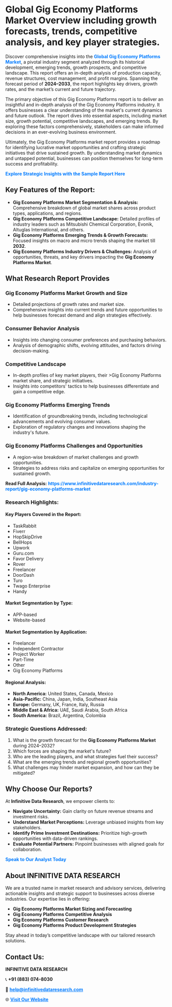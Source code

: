 <h1>Global Gig Economy Platforms Market Overview including growth forecasts, trends, competitive analysis, and key player strategies.</h1>
<p>
Discover comprehensive insights into the 
<a href="https://www.infinitivedataresearch.com/industry-report/gig-economy-platforms-market" rel="dofollow" style="color: #007BFF; text-decoration: none;"><strong>Global Gig Economy Platforms Market</strong></a>, a pivotal industry segment analyzed through its historical development, emerging trends, growth prospects, and competitive landscape. This report offers an in-depth analysis of production capacity, revenue structures, cost management, and profit margins. Spanning the forecast period of <strong>2024–2033</strong>, the report highlights key drivers, growth rates, and the market’s current and future trajectory.
</p>
<p>
The primary objective of this Gig Economy Platforms report is to deliver an insightful and in-depth analysis of the Gig Economy Platforms industry. It offers businesses a clear understanding of the market's current dynamics and future outlook. The report dives into essential aspects, including market size, growth potential, competitive landscapes, and emerging trends. By exploring these factors comprehensively, stakeholders can make informed decisions in an ever-evolving business environment.
</p>
<p>
Ultimately, the Gig Economy Platforms market report provides a roadmap for identifying lucrative market opportunities and crafting strategic initiatives that drive sustained growth. By understanding market dynamics and untapped potential, businesses can position themselves for long-term success and profitability.
</p>
<p>
<a href="https://www.infinitivedataresearch.com/request-sample/reportId=112530" style="color: #007BFF; text-decoration: none;"><strong>Explore Strategic Insights with the Sample Report Here</strong></a>
</p>

<h2>Key Features of the Report:</h2>
<ul>
<li><strong>Gig Economy Platforms Market Segmentation & Analysis:</strong> Comprehensive breakdown of global market shares across product types, applications, and regions.</li>
<li><strong>Gig Economy Platforms Competitive Landscape:</strong> Detailed profiles of industry leaders such as Mitsubishi Chemical Corporation, Evonik, Altuglas International, and others.</li>
<li><strong>Gig Economy Platforms Emerging Trends & Growth Forecasts:</strong> Focused insights on macro and micro trends shaping the market till <strong>2032</strong>.</li>
<li><strong>Gig Economy Platforms Industry Drivers & Challenges:</strong> Analysis of opportunities, threats, and key drivers impacting the <strong>Gig Economy Platforms Market</strong>.</li>
</ul>

<h2>What Research Report Provides</h2>
<h3>Gig Economy Platforms Market Growth and Size</h3>
<ul>
<li>Detailed projections of growth rates and market size.</li>
<li>Comprehensive insights into current trends and future opportunities to help businesses forecast demand and align strategies effectively.</li>
</ul>

<h3>Consumer Behavior Analysis</h3>
<ul>
<li>Insights into changing consumer preferences and purchasing behaviors.</li>
<li>Analysis of demographic shifts, evolving attitudes, and factors driving decision-making.</li>
</ul>

<h3>Competitive Landscape</h3>
<ul>
<li>In-depth profiles of key market players, their >Gig Economy Platforms market share, and strategic initiatives.</li>
<li>Insights into competitors' tactics to help businesses differentiate and gain a competitive edge.</li>
</ul>

<h3>Gig Economy Platforms Emerging Trends</h3>
<ul>
<li>Identification of groundbreaking trends, including technological advancements and evolving consumer values.</li>
<li>Exploration of regulatory changes and innovations shaping the industry's future.</li>
</ul>

<h3>Gig Economy Platforms Challenges and Opportunities</h3>
<ul>
<li>A region-wise breakdown of market challenges and growth opportunities.</li>
<li>Strategies to address risks and capitalize on emerging opportunities for sustained growth.</li>
</ul>
<p><strong>Read Full Analysis:</strong> <a href="https://www.infinitivedataresearch.com/industry-report/gig-economy-platforms-market" rel="dofollow" style="color: #007BFF; text-decoration: none;"><strong>https://www.infinitivedataresearch.com/industry-report/gig-economy-platforms-market</strong></a></p>
<h3>Research Highlights:</h3>
<h4>Key Players Covered in the Report:</h4>
<ul><li>TaskRabbit</li><li>Fiverr</li><li>HopSkipDrive</li><li>BellHops</li><li>Upwork</li><li>Guru.com</li><li>Favor Delivery</li><li>Rover</li><li>Freelancer</li><li>DoorDash</li><li>Turo</li><li>Twago Enterprise</li><li>Handy</li></ul>
<h4>Market Segmentation by Type:</h4>
<ul><li>APP-based</li><li>Website-based</li></ul>
<h4>Market Segmentation by Application:</h4>
<ul><li>Freelancer</li><li>Independent Contractor</li><li>Project Worker</li><li>Part-Time</li><li>Other</li><li>Gig Economy Platforms</li></ul>

<h4>Regional Analysis:</h4>
<ul>
<li><strong>North America:</strong> United States, Canada, Mexico</li>
<li><strong>Asia-Pacific:</strong> China, Japan, India, Southeast Asia</li>
<li><strong>Europe:</strong> Germany, UK, France, Italy, Russia</li>
<li><strong>Middle East & Africa:</strong> UAE, Saudi Arabia, South Africa</li>
<li><strong>South America:</strong> Brazil, Argentina, Colombia</li>
</ul>

<h3>Strategic Questions Addressed:</h3>
<ol>
<li>What is the growth forecast for the <strong>Gig Economy Platforms Market</strong> during 2024–2032?</li>
<li>Which forces are shaping the market's future?</li>
<li>Who are the leading players, and what strategies fuel their success?</li>
<li>What are the emerging trends and regional growth opportunities?</li>
<li>What challenges may hinder market expansion, and how can they be mitigated?</li>
</ol>

<h2>Why Choose Our Reports?</h2>
<p>At <strong>Infinitive Data Research</strong>, we empower clients to:</p>
<ul>
<li><strong>Navigate Uncertainty:</strong> Gain clarity on future revenue streams and investment risks.</li>
<li><strong>Understand Market Perceptions:</strong> Leverage unbiased insights from key stakeholders.</li>
<li><strong>Identify Prime Investment Destinations:</strong> Prioritize high-growth opportunities with data-driven rankings.</li>
<li><strong>Evaluate Potential Partners:</strong> Pinpoint businesses with aligned goals for collaboration.</li>
</ul>
<p><a href="https://www.infinitivedataresearch.com/industry-report/gig-economy-platforms-market" rel="dofollow" style="color: #007BFF; text-decoration: none;"><strong>Speak to Our Analyst Today</strong></a></p>

<h2>About INFINITIVE DATA RESEARCH</h2>
<p>We are a trusted name in market research and advisory services, delivering actionable insights and strategic support to businesses across diverse industries. Our expertise lies in offering:</p>
<ul>
<li><strong>Gig Economy Platforms Market Sizing and Forecasting</strong></li>
<li><strong>Gig Economy Platforms Competitive Analysis</strong></li>
<li><strong>Gig Economy Platforms Customer Research</strong></li>
<li><strong>Gig Economy Platforms Product Development Strategies</strong></li>
</ul>
<p>Stay ahead in today’s competitive landscape with our tailored research solutions.</p>

<h2>Contact Us:</h2>
<p><strong>INFINITIVE DATA RESEARCH</strong></p>
<p>📞 <strong>+91 (883) 074-8030</strong></p>
<p>📧 <strong><a href="mailto:help@infinitivedataresearch.com" style="color: #007BFF;">help@infinitivedataresearch.com</a></strong></p>
<p>🌐 <strong><a href="https://www.infinitivedataresearch.com" rel="dofollow" style="color: #007BFF;">Visit Our Website</a></strong></p>